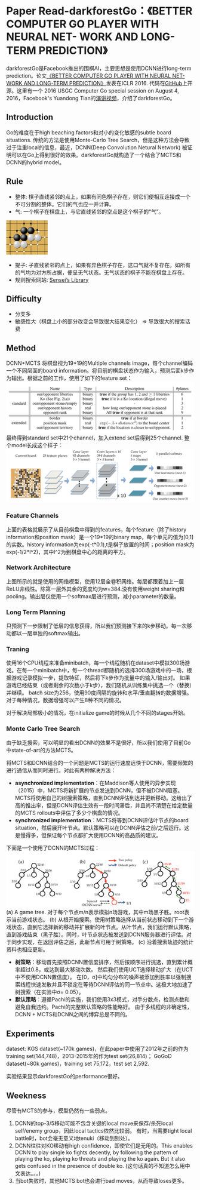 # Paper Read-darkforestGo：《BETTER COMPUTER GO PLAYER WITH NEURAL NET- WORK AND LONG-TERM PREDICTION》

darkforestGo是Facebook推出的围棋AI，主要思想是使用DCNN进行long-term prediction。论文[《BETTER COMPUTER GO PLAYER WITH NEURAL NET- WORK AND LONG-TERM PREDICTION》](https://arxiv.org/abs/1511.06410)发表在ICLR 2016. 代码在[GitHub](https://github.com/facebookresearch/darkforestGo)上开源。这里有一个 2016 USGC Computer Go special session on August 4, 2016，Facebook's Yuandong Tian的[演讲视频](https://www.youtube.com/watch?v=_DBnE2goAu4)，介绍了darkforestGo。

## Introduction

Go的难度在于high beaching factors和对小的变化敏感的subtle board situations. 传统的方法是使用Monte-Carlo Tree Search，但是这种方法会导致过于注重local的信息，最近，DCNN(Deep Convolution Netural Network) 被证明可以在Go上得到很好的效果。darkforestGo就构造了一个结合了MCTS和DCNN的hybrid model。

## Rule

- 整体: 棋子直线紧邻的点上，如果有同色棋子存在，则它们便相互连接成一个不可分割的整体。它们的气也应一并计算。
- 气: 一个棋子在棋盘上，与它直线紧邻的空点是这个棋子的“气”。

![Alt text](/images/darkforestgo_0.png)

- 提子: 子直线紧邻的点上，如果有异色棋子存在，这口气就不复存在。如所有的气均为对方所占据，便呈无气状态。无气状态的棋子不能在棋盘上存在。
- 规则搜索网站: [Sensei’s Library](https://senseis.xmp.net/)

## Difficulty
- 分支多
- 敏感性大（棋盘上小的部分改变会导致很大结果变化）
=> 导致很大的搜索话费

## Method
DCNN+MCTS
将棋盘视为19*19的Multiple channels image，每个channel编码一个不同层面的board information。将目前的棋盘状态作为输入，预测后面k步作为输出。根据之前的工作，使用了如下的feature set：
![Alt text](/images/darkforestgo_1.png)
最终得到standard set中21个channel，加入extend set后得到25个channel.
整个model长成这个样子：
![Alt text](/images/darkforestgo_2.png)

### Feature Channels

上面的表格就展示了从目前棋盘中得到的features，每个feature（除了history information和position mask）是一个19\*19的binary map，每个单元的值为[0,1]的实数。history information为exp(-t\*0.1),t是棋子放置的时间；position mask为exp(-1/2*l^2)，其中l^2为到棋盘中心的距离的平方。

### Network Architecture

上图所示的就是使用的网络模型，使用12层全卷积网络。每层都跟着加上一层ReLU非线性。除第一层外其余的宽度均为w=384.没有使用weight sharing和pooling。输出层仅使用一个softmax层进行预测，减小parameter的数量。

### Long Term Planning

只预测下一步限制了低层的信息获得，所以我们预测接下来的k步移动。每一次移动都以一层单独的softmax输出。

### Traning

使用16个CPU线程来准备minibatch，每一个线程随机在dataset中模拟300场游戏。在每一个minibatch中，每一个thread都随机的选择300场游戏中的一场，根据游戏记录模拟一步，提取特征，然后将下k步作为批量中的输入/输出对。 如果游戏已经结束（或者剩余的次数小于k步），我们随机从训练集中挑选一个（替换）并继续。 batch size为256，使用90度间隔的旋转和水平/垂直翻转的数据增强。 对于每种情况，数据增强可以产生8种不同的情况。

对于解决局部极小的情况，在initialize game的时候从几个不同的stages开始。

### Monte Carlo Tree Search

由于缺乏搜索，可以明显的看出DCNN的效果不是很好，所以我们使用了目前Go中state-of-art的方法MCTS。

将MCTS和DCNN结合的一个问题是MCTS的运行速度远快于DCNN，需要频繁的进行通信从而同时进行。对此有两种解决方法：
* **asynchronized implementation**：在Maddison等人使用的异步实现（2015）中，MCTS将新扩展的节点发送到DCNN，但不被DCNN阻塞。MCTS将使用自己的树搜索策略，直到DCNN评估到达并更新移动。这给出了高的推出率，但是DCNN评估生效有一段时间滞后，并且尚不清楚在给定数量的MCTS rollouts中评估了多少个棋盘的情况。
* **synchronized implementation**：MCTS将等到DCNN评估叶节点的board situation，然后展开叶节点。默认策略可以在DCNN评估之前/之后运行。这是慢得多，但保证每个节点都扩大使用DCNN的高品质的建议。

下面是一个使用了DCNN的MCTS过程：
![Alt text](/images/darkforestgo_3.png)
(a) A game tree. 对于每个节点m/n表示模拟n场游戏，其中m场黑子胜。root表示当前游戏状态。
(b) 从根开始搜索。使用树策略选择从当前状态移动到下一个游戏状态，直到它选择新的移动并扩展新的叶节点。从叶节点，我们运行默认策略，直到游戏结束（黑子胜）。同时，叶节点状态被发送到DCNN服务器进行评估。对于同步实现，在返回评估之后，此新节点可用于树策略。
(c) 沿着搜索轨迹的统计资料也相应更新。

* **树策略**：移动首先按照DCNN置信度排序，然后按顺序进行挑选，直到累计概率超过0.8，或达到最大移动次数。 然后我们使用UCT选择移动扩大（在UCT中不使用DCNN置信度）。 在[0，σ]中均匀分布的噪声被添加到胜率以强制搜索线程快速发散并且不锁定在等待DCNN评估的同一节点中。这极大地加速了树搜索（在实验中σ= 0.05）。
* **默认策略**：遵循Pachi的实施，我们使用3x3模式，对手分数点，检测点数和避免自我违约。Pachi的完整默认策略的性能略好。 由于多线程的非确定性，DCNN + MCTS和DCNN之间的博弈总是不同的。

## Experiments

dataset: KGS dataset(~170k games)，在此paper中使用了2012年之前的作为training set(144,748)，2013-2015年的作为test set(26,814)；
GoGoD dataset(~80k games)，training set 75,172，test set 2,592.

实验结果显示darkforestGo的performance很好。

## Weekness
尽管有MCTS的参与，模型仍然有一些弱点。 
1. DCNN的top-3/5移动可能不包含关键的local move来保存/杀死local self/enemy group，因此local tactics依然比较弱。 有时，当需要tight local battle时，bot会毫无意义地tenuki（移动到别处）。 
2. DCNN往往对KO移动有high confidence，即使它们是无用的。This enables DCNN to play single ko fights decently, by following the pattern of playing the ko, playing ko threats and playing the ko again. But it also gets confused in the presence of double ko. (这句话真的不知道怎么用中文表达。。。)
3.  当bot失败时，其他MCTS bot也会进行bad moves，从而导致loses更多。
